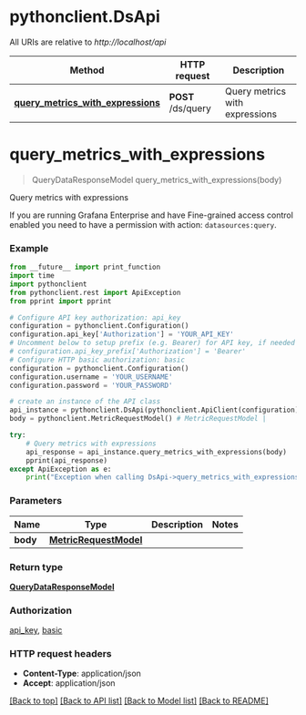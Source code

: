 # pythonclient.DsApi

All URIs are relative to *http://localhost/api*

Method | HTTP request | Description
------------- | ------------- | -------------
[**query_metrics_with_expressions**](DsApi.md#query_metrics_with_expressions) | **POST** /ds/query | Query metrics with expressions


# **query_metrics_with_expressions**
> QueryDataResponseModel query_metrics_with_expressions(body)

Query metrics with expressions

If you are running Grafana Enterprise and have Fine-grained access control enabled you need to have a permission with action: `datasources:query`.

### Example
```python
from __future__ import print_function
import time
import pythonclient
from pythonclient.rest import ApiException
from pprint import pprint

# Configure API key authorization: api_key
configuration = pythonclient.Configuration()
configuration.api_key['Authorization'] = 'YOUR_API_KEY'
# Uncomment below to setup prefix (e.g. Bearer) for API key, if needed
# configuration.api_key_prefix['Authorization'] = 'Bearer'
# Configure HTTP basic authorization: basic
configuration = pythonclient.Configuration()
configuration.username = 'YOUR_USERNAME'
configuration.password = 'YOUR_PASSWORD'

# create an instance of the API class
api_instance = pythonclient.DsApi(pythonclient.ApiClient(configuration))
body = pythonclient.MetricRequestModel() # MetricRequestModel | 

try:
    # Query metrics with expressions
    api_response = api_instance.query_metrics_with_expressions(body)
    pprint(api_response)
except ApiException as e:
    print("Exception when calling DsApi->query_metrics_with_expressions: %s\n" % e)
```

### Parameters

Name | Type | Description  | Notes
------------- | ------------- | ------------- | -------------
 **body** | [**MetricRequestModel**](MetricRequestModel.md)|  | 

### Return type

[**QueryDataResponseModel**](QueryDataResponseModel.md)

### Authorization

[api_key](../README.md#api_key), [basic](../README.md#basic)

### HTTP request headers

 - **Content-Type**: application/json
 - **Accept**: application/json

[[Back to top]](#) [[Back to API list]](../README.md#documentation-for-api-endpoints) [[Back to Model list]](../README.md#documentation-for-models) [[Back to README]](../README.md)

